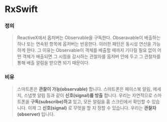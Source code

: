RxSwift
=======

### 정의

> ReactiveX에서 옵저버는 Observable을 구독한다. Obseravable이 배출하는 하나 또는 연속된 항목에 옵저버는 반응한다. 이러한 패턴은 동시성 연산을 가능하게 한다. 그 이유는 Observable이 객체를 배출할 때까지 기다릴 필요 없이 어떤 객체가 배출되면 그 시점을 감시하는 관찰자를 옵저버 안에 두고 그 관찰자를 통해 배출 알림을 받으면 되기 때문이다.<br/>

### 비유	

> 스마트폰은 **관찰이 가능(observable)** 합니다. 스마트폰은 페이스북 알림, 메세지, 스냅챗 알림 등과 같이 **신호(signal)를 방출** 합니다. 우리는 자연적으로 스마트폰을 **구독(subscribe)하고** 있고, 모든 알림을 홈 스크린에서 확인할 수 있습니다. 이제 그 **신호(signal)** 로 무엇을 할 지 정할 수 있습니다. 우리는 **관찰자 (observer)** 입니다.
